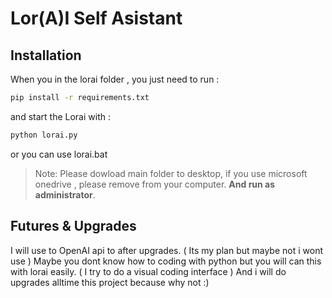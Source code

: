 # Lor(A)I Self Asistant
## Installation

When you in the lorai folder , you just need to run :

```sh
pip install -r requirements.txt
```

and start the Lorai with :

```sh
python lorai.py
```
or you can use lorai.bat

> Note: Please dowload main folder to desktop, if you use microsoft onedrive , please remove from your computer. **And run as administrator**.




## Futures & Upgrades
I will use to OpenAI api to after upgrades. ( Its my plan but maybe not i wont use )
Maybe you dont know how to coding with python but you will can this with lorai easily. ( I try to do a visual coding interface )
And i will do upgrades alltime this project because why not :)